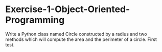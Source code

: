 # Exercise-1-Object-Oriented-Programming
Write a Python class named Circle constructed by a radius and two methods which will compute the area and the perimeter of a circle.
First test.

